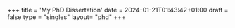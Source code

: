 +++
title = 'My PhD Dissertation'
date = 2024-01-21T01:43:42+01:00
draft = false
type = "singles"
layout= "phd"
+++
